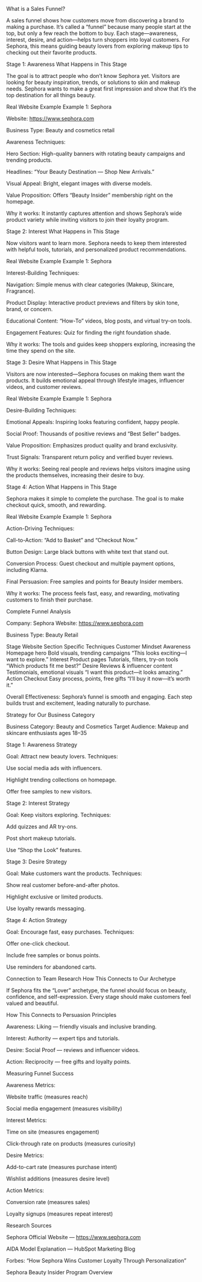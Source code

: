 What is a Sales Funnel?

A sales funnel shows how customers move from discovering a brand to making a purchase. It’s called a “funnel” because many people start at the top, but only a few reach the bottom to buy. Each stage—awareness, interest, desire, and action—helps turn shoppers into loyal customers. For Sephora, this means guiding beauty lovers from exploring makeup tips to checking out their favorite products.

Stage 1: Awareness
What Happens in This Stage

The goal is to attract people who don’t know Sephora yet. Visitors are looking for beauty inspiration, trends, or solutions to skin and makeup needs. Sephora wants to make a great first impression and show that it’s the top destination for all things beauty.

Real Website Example
Example 1: Sephora

Website: https://www.sephora.com

Business Type: Beauty and cosmetics retail

Awareness Techniques:

Hero Section: High-quality banners with rotating beauty campaigns and trending products.

Headlines: “Your Beauty Destination — Shop New Arrivals.”

Visual Appeal: Bright, elegant images with diverse models.

Value Proposition: Offers “Beauty Insider” membership right on the homepage.

Why it works: It instantly captures attention and shows Sephora’s wide product variety while inviting visitors to join their loyalty program.

Stage 2: Interest
What Happens in This Stage

Now visitors want to learn more. Sephora needs to keep them interested with helpful tools, tutorials, and personalized product recommendations.

Real Website Example
Example 1: Sephora

Interest-Building Techniques:

Navigation: Simple menus with clear categories (Makeup, Skincare, Fragrance).

Product Display: Interactive product previews and filters by skin tone, brand, or concern.

Educational Content: “How-To” videos, blog posts, and virtual try-on tools.

Engagement Features: Quiz for finding the right foundation shade.

Why it works: The tools and guides keep shoppers exploring, increasing the time they spend on the site.

Stage 3: Desire
What Happens in This Stage

Visitors are now interested—Sephora focuses on making them want the products. It builds emotional appeal through lifestyle images, influencer videos, and customer reviews.

Real Website Example
Example 1: Sephora

Desire-Building Techniques:

Emotional Appeals: Inspiring looks featuring confident, happy people.

Social Proof: Thousands of positive reviews and “Best Seller” badges.

Value Proposition: Emphasizes product quality and brand exclusivity.

Trust Signals: Transparent return policy and verified buyer reviews.

Why it works: Seeing real people and reviews helps visitors imagine using the products themselves, increasing their desire to buy.

Stage 4: Action
What Happens in This Stage

Sephora makes it simple to complete the purchase. The goal is to make checkout quick, smooth, and rewarding.

Real Website Example
Example 1: Sephora

Action-Driving Techniques:

Call-to-Action: “Add to Basket” and “Checkout Now.”

Button Design: Large black buttons with white text that stand out.

Conversion Process: Guest checkout and multiple payment options, including Klarna.

Final Persuasion: Free samples and points for Beauty Insider members.

Why it works: The process feels fast, easy, and rewarding, motivating customers to finish their purchase.

Complete Funnel Analysis

Company: Sephora
Website: https://www.sephora.com

Business Type: Beauty Retail

Stage	Website Section	Specific Techniques	Customer Mindset
Awareness	Homepage hero	Bold visuals, trending campaigns	“This looks exciting—I want to explore.”
Interest	Product pages	Tutorials, filters, try-on tools	“Which products fit me best?”
Desire	Reviews & influencer content	Testimonials, emotional visuals	“I want this product—it looks amazing.”
Action	Checkout	Easy process, points, free gifts	“I’ll buy it now—it’s worth it.”

Overall Effectiveness: Sephora’s funnel is smooth and engaging. Each step builds trust and excitement, leading naturally to purchase.

Strategy for Our Business Category

Business Category: Beauty and Cosmetics
Target Audience: Makeup and skincare enthusiasts ages 18–35

Stage 1: Awareness Strategy

Goal: Attract new beauty lovers.
Techniques:

Use social media ads with influencers.

Highlight trending collections on homepage.

Offer free samples to new visitors.

Stage 2: Interest Strategy

Goal: Keep visitors exploring.
Techniques:

Add quizzes and AR try-ons.

Post short makeup tutorials.

Use “Shop the Look” features.

Stage 3: Desire Strategy

Goal: Make customers want the products.
Techniques:

Show real customer before-and-after photos.

Highlight exclusive or limited products.

Use loyalty rewards messaging.

Stage 4: Action Strategy

Goal: Encourage fast, easy purchases.
Techniques:

Offer one-click checkout.

Include free samples or bonus points.

Use reminders for abandoned carts.

Connection to Team Research
How This Connects to Our Archetype

If Sephora fits the “Lover” archetype, the funnel should focus on beauty, confidence, and self-expression. Every stage should make customers feel valued and beautiful.

How This Connects to Persuasion Principles

Awareness: Liking — friendly visuals and inclusive branding.

Interest: Authority — expert tips and tutorials.

Desire: Social Proof — reviews and influencer videos.

Action: Reciprocity — free gifts and loyalty points.

Measuring Funnel Success

Awareness Metrics:

Website traffic (measures reach)

Social media engagement (measures visibility)

Interest Metrics:

Time on site (measures engagement)

Click-through rate on products (measures curiosity)

Desire Metrics:

Add-to-cart rate (measures purchase intent)

Wishlist additions (measures desire level)

Action Metrics:

Conversion rate (measures sales)

Loyalty signups (measures repeat interest)

Research Sources

Sephora Official Website — https://www.sephora.com

AIDA Model Explanation — HubSpot Marketing Blog

Forbes: “How Sephora Wins Customer Loyalty Through Personalization”

Sephora Beauty Insider Program Overview